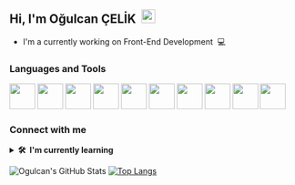 ## Hi, I'm Oğulcan ÇELİK &nbsp;<img src="https://media.giphy.com/media/hvRJCLFzcasrR4ia7z/giphy.gif" width="24px" height="24px">

- I'm a currently working on Front-End Development &nbsp;💻

### Languages and Tools

<p align="left">
<img src="https://cdn.jsdelivr.net/gh/devicons/devicon/icons/html5/html5-original-wordmark.svg" width="45" height="45" /> <img src="https://cdn.jsdelivr.net/gh/devicons/devicon/icons/css3/css3-original-wordmark.svg" height="45" width="45" /> <img src="https://cdn.jsdelivr.net/gh/devicons/devicon/icons/bootstrap/bootstrap-original-wordmark.svg" height="45" width="45" /> <img src="https://cdn.jsdelivr.net/gh/devicons/devicon/icons/javascript/javascript-original.svg" height="45" width="45" /> <img src="https://www.svgrepo.com/show/303229/microsoft-sql-server-logo.svg" width="45" height="45" /> <img src="https://cdn.jsdelivr.net/gh/devicons/devicon/icons/git/git-original.svg" height="45" width="45" /> <img src="https://cdn.jsdelivr.net/gh/devicons/devicon/icons/github/github-original.svg" height="45" width="45" /> <img src="https://cdn.jsdelivr.net/gh/devicons/devicon/icons/vscode/vscode-original.svg" height="45" width="45" /> <img src="https://cdn.jsdelivr.net/gh/devicons/devicon/icons/intellij/intellij-original.svg" height="45" width="45" /> <img src="https://cdn.jsdelivr.net/gh/devicons/devicon/icons/androidstudio/androidstudio-original.svg" height="45" width="45"/>
          
### Connect with me

    
          
<details>
  <summary><b>🛠️&nbsp;&nbsp;I'm&nbsp;currently&nbsp;learning</b></summary>
  <br/>  
  <p align="left">
<img src="https://cdn.jsdelivr.net/gh/devicons/devicon/icons/react/react-original-wordmark.svg" width="45" height="45" /> <img src="https://cdn.jsdelivr.net/gh/devicons/devicon/icons/csharp/csharp-original.svg" width="45" height="45" /> <img src="https://cdn.jsdelivr.net/gh/devicons/devicon/icons/redux/redux-original.svg" width="45" height="45" /> <img src="https://cdn.jsdelivr.net/gh/devicons/devicon/icons/graphql/graphql-plain.svg" width="45" height="45" /> <img src="https://cdn.jsdelivr.net/gh/devicons/devicon/icons/angularjs/angularjs-original.svg" width="45" height="45" /> <img src="https://cdn.jsdelivr.net/gh/devicons/devicon/icons/kotlin/kotlin-original.svg" width="45" height="45" /> <img src="https://cdn.jsdelivr.net/gh/devicons/devicon/icons/postgresql/postgresql-original.svg" width="45" height="45"/> <img src="https://cdn.jsdelivr.net/gh/devicons/devicon/icons/php/php-original.svg" width="45" height="45" />
</details>

![Ogulcan's GitHub Stats](https://github-readme-stats.vercel.app/api?username=CanCelik24&theme=dark&show_icons=true) [![Top Langs](https://github-readme-stats.vercel.app/api/top-langs/?username=CanCelik24&layout=compact)](https://github.com/CanCelik24/github-readme-stats)
